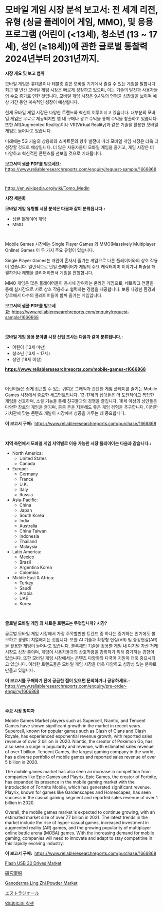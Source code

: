 <p><h1>모바일 게임 시장 분석 보고서: 전 세계 리전, 유형 (싱글 플레이어 게임, MMO), 및 응용 프로그램 (어린이 (<13세), 청소년 (13 ~ 17세), 성인 (≥18세))에 관한 글로벌 통찰력 2024년부터 2031년까지.</h1></p><p><strong>시장 개요 및 보고 범위</strong></p>
<p><p>모바일 게임은 휴대폰이나 태블릿 같은 모바일 기기에서 즐길 수 있는 게임을 말합니다. 최근 몇 년간 모바일 게임 시장은 빠르게 성장하고 있으며, 이는 기술의 발전과 사용자들의 수요 증가로 인한 것입니다. 모바일 게임 시장은 9.4%의 연평균 성장률을 보이며 예상 기간 동안 계속적인 성장이 예상됩니다.</p><p>현재 모바일 게임 시장은 다양한 트렌드와 혁신이 이루어지고 있습니다. 대부분의 모바일 게임은 무료로 제공되지만 앱 내 구매나 광고 수익을 통해 수익을 창출하고 있습니다. 또한 AR(Augmented Reality)이나 VR(Virtual Reality)과 같은 기술을 활용한 모바일 게임도 늘어나고 있습니다.</p><p>미래에는 5G 기술의 상용화와 스마트폰의 향후 발전에 따라 모바일 게임 시장은 더욱 더 성장할 것으로 예상됩니다. 더 많은 사용자들이 모바일 게임을 즐기고, 게임 시장은 더 다양하고 혁신적인 콘텐츠를 선보일 것으로 기대됩니다.</p></p>
<p><strong>보고서의 샘플 PDF를 받으세요:</strong> <a href="https://www.reliableresearchreports.com/enquiry/request-sample/1666868">https://www.reliableresearchreports.com/enquiry/request-sample/1666868</a></p>
<p>&nbsp;</p>
<p><a href="https://en.wikipedia.org/wiki/Tomo_Medin">https://en.wikipedia.org/wiki/Tomo_Medin</a></p>
<p><strong>시장 세분화</strong></p>
<p><strong>모바일 게임 유형별 시장 분석은 다음과 같이 분류됩니다.:</strong></p>
<p><ul><li>싱글 플레이어 게임</li><li>MMO</li></ul></p>
<p>&nbsp;</p>
<p><p>Mobile Games 시장에는 Single Player Games 와 MMO(Massively Multiplayer Online) Games 이 두 가지 주요 유형이 있습니다. </p><p>Single Player Games는 개인이 혼자서 즐기는 게임으로 다른 플레이어와의 상호 작용이 없습니다. 일반적으로 단일 플레이어가 게임의 주요 캐릭터이며 이야기나 퍼즐을 해결하거나 레벨을 클리어하면서 게임을 진행합니다. </p><p>MMO 게임은 많은 플레이어들이 동시에 참여하는 온라인 게임으로, 네트워크 연결을 통해 실시간으로 서로 상호 작용하고 협력하는 경험을 제공합니다. 보통 다양한 환경과 장르에서 다수의 플레이어들이 함께 즐기는 게임입니다.</p></p>
<p><strong>보고서의 샘플 PDF를 받으세요:</strong>&nbsp;<a href="https://www.reliableresearchreports.com/enquiry/request-sample/1666868">https://www.reliableresearchreports.com/enquiry/request-sample/1666868</a></p>
<p>&nbsp;</p>
<p><strong> 모바일 게임 응용 분야별 시장 산업 조사는 다음과 같이 분류됩니다.:</strong></p>
<p><ul><li>어린이 (13세 미만)</li><li>청소년 (13세 ~ 17세)</li><li>성인 (18세 이상)</li></ul></p>
<p><strong><a href="https://www.reliableresearchreports.com/mobile-games-r1666868">https://www.reliableresearchreports.com/mobile-games-r1666868</a></strong></p>
<p>&nbsp;</p>
<p><p>어린이들은 쉽게 접근할 수 있는 귀여운 그래픽과 간단한 게임 플레이를 즐기는 Mobile Games 시장에서 중요한 세그먼트입니다. 13-17세의 십대들은 더 도전적이고 복잡한 게임을 선호하며, 소셜 기능을 통해 친구들과의 경쟁을 즐깁니다. 18세 이상의 성인들은 다양한 장르의 게임을 즐기며, 종종 돈을 지불해도 좋은 게임 경험을 추구합니다. 이러한 가치관에 맞는 콘텐츠 개발이 시장에서 성공을 거두는 데 중요합니다.</p></p>
<p><strong>이 보고서 구매:</strong>&nbsp; <a href="https://www.reliableresearchreports.com/purchase/1666868">https://www.reliableresearchreports.com/purchase/1666868</a></p>
<p>&nbsp;</p>
<p><strong>지역 측면에서 모바일 게임 지역별로 이용 가능한 시장 플레이어는 다음과 같습니다.:</strong></p>
<p><ul>
    <li>
        North America:
        <ul>
            <li>United States</li>
            <li>Canada</li>
        </ul>
    </li>
    <li>
        Europe:
        <ul>
            <li>Germany</li>
            <li>France</li>
            <li>U.K.</li>
            <li>Italy</li>
            <li>Russia</li>
        </ul>
    </li>
    <li>
        Asia-Pacific:
        <ul>
            <li>China</li>
            <li>Japan</li>
            <li>South Korea</li>
            <li>India</li>
            <li>Australia</li>
            <li>China Taiwan</li>
            <li>Indonesia</li>
            <li>Thailand</li>
            <li>Malaysia</li>
        </ul>
    </li>
    <li>
        Latin America:
        <ul>
            <li>Mexico</li>
            <li>Brazil</li>
            <li>Argentina Korea</li>
            <li>Colombia</li>
        </ul>
    </li>
    <li>
        Middle East & Africa:
        <ul>
            <li>Turkey</li>
            <li>Saudi</li>
            <li>Arabia</li>
            <li>UAE</li>
            <li>Korea</li>
        </ul>
    </li>
    </ul></p>
<p>&nbsp;</p>
<p><strong>글로벌 모바일 게임 의 새로운 트렌드는 무엇입니까? 시장?</strong></p>
<p><p>글로벌 모바일 게임 시장에서 가장 주목할만한 트렌드 중 하나는 증가하는 인기에도 불구하고 경쟁이 치열해지는 것입니다. 또한 AI 기술과 확장형 현실(VR) 및 증강현실(AR)을 활용한 게임이 늘어나고 있습니다. 블록체인 기술을 활용한 게임 내 디지털 자산 거래 시장도 성장 중이며, 게임이 사용자들과의 상호작용을 강화하기 위해 증가하는 경향이 있습니다. 또한 모바일 게임 시장에서는 콘텐츠 다양화와 다국어 지원이 더욱 중요시되고 있습니다. 이러한 트렌드들은 모바일 게임 시장을 더욱 다양하고 성장성 있는 분야로 만들고 있습니다.</p></p>
<p><strong>이 보고서를 구매하기 전에 궁금한 점이 있으면 문의하거나 공유하세요.</strong>- <a href="https://www.reliableresearchreports.com/enquiry/pre-order-enquiry/1666868">https://www.reliableresearchreports.com/enquiry/pre-order-enquiry/1666868</a></p>
<p>&nbsp;</p>
<p><strong>주요 시장 참여자</strong></p>
<p><p>Mobile Games Market players such as Supercell, Niantic, and Tencent Games have shown significant growth in the market in recent years. Supercell, known for popular games such as Clash of Clans and Clash Royale, has experienced exponential revenue growth, with reported sales revenue of over 2 billion in 2020. Niantic, the creator of Pokémon Go, has also seen a surge in popularity and revenue, with estimated sales revenue of over 1 billion. Tencent Games, the largest gaming company in the world, has a diverse portfolio of mobile games and reported sales revenue of over 5 billion in 2020.</p><p>The mobile games market has also seen an increase in competition from companies like Epic Games and Playrix. Epic Games, the creator of Fortnite, has expanded its presence in the mobile gaming market with the introduction of Fortnite Mobile, which has generated significant revenue. Playrix, known for games like Gardenscapes and Homescapes, has seen success in the casual gaming segment and reported sales revenue of over 1 billion in 2020.</p><p>Overall, the mobile games market is expected to continue growing, with an estimated market size of over 77 billion in 2021. The latest trends in the market include the rise of hyper-casual games, increased investment in augmented reality (AR) games, and the growing popularity of multiplayer online battle arena (MOBA) games. With the increasing demand for mobile gaming, companies will need to innovate and adapt to stay competitive in this rapidly evolving industry.</p></p>
<p><strong>이 보고서 구매:</strong>&nbsp;&nbsp;<a href="https://www.reliableresearchreports.com/purchase/1666868">https://www.reliableresearchreports.com/purchase/1666868</a></p>
<p><p><a href="https://github.com/BraidenLucas2019/Market-Research-Report-List-1/blob/main/flash-usb-30-drives-market.md">Flash USB 30 Drives Market</a></p><p><a href="https://github.com/RandallRunte2023/Market-Research-Report-List-2/blob/main/66725729127.md">研究室服</a></p><p><a href="https://github.com/Gilanghao0/Market-Research-Report-List-1/blob/main/ganoderma-ling-zhi-powder-market.md">Ganoderma Ling Zhi Powder Market</a></p><p><a href="https://github.com/DanykaKilback/Market-Research-Report-List-2/blob/main/73840879128.md">エストラジオール</a></p><p><a href="https://github.com/LuckeyCorbin/Market-Research-Report-List-1/blob/main/628807714276.md">멀티미디어 칩셋</a></p></p>